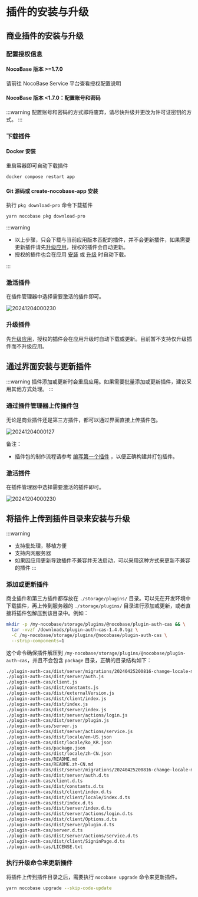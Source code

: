 # 插件的安装与升级

## 商业插件的安装与升级

### 配置授权信息

#### NocoBase 版本 >=1.7.0

请前往 NocoBase Service 平台查看授权配置说明

#### NocoBase 版本 <1.7.0：配置账号和密码

:::warning
配置账号和密码的方式即将废弃，请尽快升级并更改为许可证密钥的方式。
:::


### 下载插件

#### Docker 安装

重启容器即可自动下载插件

```bash
docker compose restart app
```

#### Git 源码或 create-nocobase-app 安装

执行 `pkg download-pro` 命令下载插件

```bash
yarn nocobase pkg download-pro
```

:::warning

- 以上步骤，只会下载与当前应用版本匹配的插件，并不会更新插件，如果需要更新插件请先[升级应用](/welcome/getting-started/upgrading)，授权的插件会自动更新。
- 授权的插件也会在应用 [安装](/welcome/getting-started/installation) 或 [升级](/welcome/getting-started/upgrading) 时自动下载。

:::

### 激活插件

在插件管理器中选择需要激活的插件即可。

![20241204000230](https://static-docs.nocobase.com/20241204000230.png)

### 升级插件

先[升级应用](/welcome/getting-started/upgrading)，授权的插件会在应用升级时自动下载或更新。目前暂不支持仅升级插件而不升级应用。

## 通过界面安装与更新插件

:::warning
插件添加或更新时会重启应用。如果需要批量添加或更新插件，建议采用其他方式处理。
:::

### 通过插件管理器上传插件包

无论是商业插件还是第三方插件，都可以通过界面直接上传插件包。

![20241204000127](https://static-docs.nocobase.com/20241204000127.png)

备注：

- 插件包的制作流程请参考 [编写第一个插件](/development/your-fisrt-plugin) ，以便正确构建并打包插件。

### 激活插件

在插件管理器中选择需要激活的插件即可。

![20241204000230](https://static-docs.nocobase.com/20241204000230.png)

## 将插件上传到插件目录来安装与升级

:::warning
- 支持批处理，移植方便
- 支持内网服务器
- 如果因应用更新导致插件不兼容并无法启动，可以采用这种方式来更新不兼容的插件
:::

### 添加或更新插件

商业插件和第三方插件都存放在 `./storage/plugins/` 目录。可以先在开发环境中下载插件，再上传到服务器的 `./storage/plugins/` 目录进行添加或更新，或者直接将插件包解压到该目录中。例如：

```bash
mkdir -p /my-nocobase/storage/plugins/@nocobase/plugin-auth-cas && \
  tar -xvzf /downloads/plugin-auth-cas-1.4.0.tgz \
  -C /my-nocobase/storage/plugins/@nocobase/plugin-auth-cas \
  --strip-components=1
```

这个命令确保插件解压到 `/my-nocobase/storage/plugins/@nocobase/plugin-auth-cas`，并且不会包含 `package` 目录，正确的目录结构如下：

```bash
./plugin-auth-cas/dist/server/migrations/20240425200816-change-locale-module.js
./plugin-auth-cas/dist/server/auth.js
./plugin-auth-cas/client.js
./plugin-auth-cas/dist/constants.js
./plugin-auth-cas/dist/externalVersion.js
./plugin-auth-cas/dist/client/index.js
./plugin-auth-cas/dist/index.js
./plugin-auth-cas/dist/server/index.js
./plugin-auth-cas/dist/server/actions/login.js
./plugin-auth-cas/dist/server/plugin.js
./plugin-auth-cas/server.js
./plugin-auth-cas/dist/server/actions/service.js
./plugin-auth-cas/dist/locale/en-US.json
./plugin-auth-cas/dist/locale/ko_KR.json
./plugin-auth-cas/package.json
./plugin-auth-cas/dist/locale/zh-CN.json
./plugin-auth-cas/README.md
./plugin-auth-cas/README.zh-CN.md
./plugin-auth-cas/dist/server/migrations/20240425200816-change-locale-module.d.ts
./plugin-auth-cas/dist/server/auth.d.ts
./plugin-auth-cas/client.d.ts
./plugin-auth-cas/dist/constants.d.ts
./plugin-auth-cas/dist/client/index.d.ts
./plugin-auth-cas/dist/client/locale/index.d.ts
./plugin-auth-cas/dist/index.d.ts
./plugin-auth-cas/dist/server/index.d.ts
./plugin-auth-cas/dist/server/actions/login.d.ts
./plugin-auth-cas/dist/client/Options.d.ts
./plugin-auth-cas/dist/server/plugin.d.ts
./plugin-auth-cas/server.d.ts
./plugin-auth-cas/dist/server/actions/service.d.ts
./plugin-auth-cas/dist/client/SigninPage.d.ts
./plugin-auth-cas/LICENSE.txt
```

### 执行升级命令来更新插件

将插件上传到插件目录之后，需要执行 `nocobase upgrade` 命令来更新插件。

```bash
yarn nocobase upgrade --skip-code-update
```

